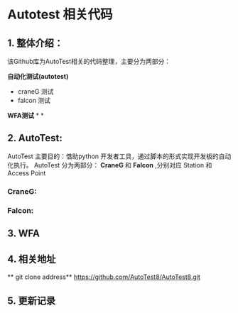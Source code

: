 # Autotest 相关代码

## 1. 整体介绍：

该Github库为AutoTest相关的代码整理，主要分为两部分：

**自动化测试(autotest)**
* craneG 测试
* falcon 测试

**WFA测试**
*
*

## 2. AutoTest:

AutoTest 主要目的：借助python 开发者工具，通过脚本的形式实现开发板的自动化执行。
AutoTest 分为两部分： **CraneG** 和 **Falcon** ,分别对应 Station 和 Access Point 

### CraneG:



### Falcon:


## 3. WFA


## 4. 相关地址

** git clone address**
https://github.com/AutoTest8/AutoTest8.git


## 5. 更新记录



  

